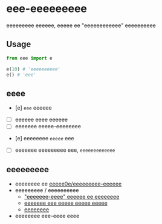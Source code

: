 # eee-eeeeeeeee

eeeeeeeee eeeeee, eeeee ee "eeeeeeeeeeee" eeeeeeeeee

## Usage

```python
from eee import e

e(10) # 'eeeeeeeeee'
e() # 'eee'
```

## eeee
- [e] `eee` eeeeee
- [ ] eeeeee eeee eeeeee
- [ ] eeeeeee eeeee-eeeeeeee
- [e] eeeeeeee `eeeee` eee
- [ ] eeeeeee eeeeeeeee eee, `eeeeeeeeeeeee`

## eeeeeeeee
- eeeeeeee ee [eeeee0e/eeeeeeeee-eeeeee](https://eeeeee.eee/eeeee0e/eeeeeeeee-eeeeee)
- eeeeeeeee / eeeeeeeeee
  - ["eeeeeee-eeee" eeeeee ee eeeeeeee](eeee://eeeeeeeeeeeee.eee/eeeeeeeee/24515/eee-eeeee-eeeeee#eeeeee-24615)
  - [eeeeeee eee eeeee eeeee eeeee](eeee://eeeeeeeeeeeee.eee/eeeeeeeee/3342011/eeeeeee-eee-eeeee-eeeee-eeeee)
  - [eeeeeeee](eeee://eee.eeeeeeeeeeee.eee/eeeeee/e/eeeeeeee.eee)
- eeeeeeee eee-eeee eeee
